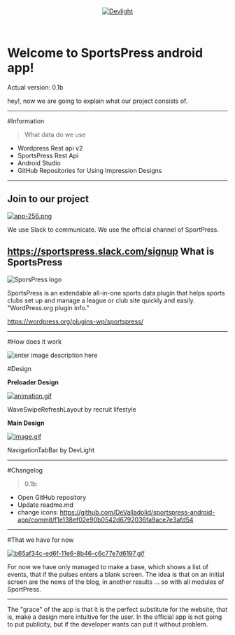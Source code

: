 <br/>
<p align="center">
  <a href="#">
      <img src ="https://i1.wp.com/plugins.svn.wordpress.org/!svn/bc/1405496/sportspress/assets/banner-772x250.png?strip=all&#038;ssl=1" alt="Devlight"/>
  </a>
</p>
<br/>

# Welcome to SportsPress android app!

Actual version: 0.1b



hey!, now we are going to explain what our project consists of.

----------


#Information

> What data do we use
- Wordpress Rest api v2
- SportsPress Rest Api
- Android Studio
- GitHub Repositories for Using Impression Designs





----------


Join to our project
---------------------
[![app-256.png](https://s28.postimg.org/5w6ueej5p/app_256.png)](https://postimg.org/image/b7lqz4589/)

We use Slack to communicate.
We use the official channel of SportPress.

https://sportspress.slack.com/signup
What is SportsPress
------
![SporsPress logo](https://ps.w.org/sportspress/assets/icon-128x128.png)

SportsPress is an extendable all-in-one sports data plugin that helps sports clubs set up and manage a league or club site quickly and easily. "WordPress.org plugin info."

https://wordpress.org/plugins-wp/sportspress/

----------

#How does it work



![enter image description here](https://s24.postimg.org/51lwhejp1/Stack_Edit_Editor_Google_Chrome_08_02_2017_16.png "How does it work")

#Design

**Preloader Design**

[![animation.gif](https://s28.postimg.org/n2vhft4kt/animation.gif)](https://github.com/recruit-lifestyle/WaveSwipeRefreshLayout)

WaveSwipeRefreshLayout by recruit lifestyle

**Main Design**

[![image.gif](https://s28.postimg.org/luzq5dapp/image.gif)](https://github.com/Devlight/NavigationTabBar)

NavigationTabBar by DevLight


----------


#Changelog

> 0.1b:

 - Open GitHub repository
 - Update readme.md
 - change icons: https://github.com/DeValladolid/sportspress-android-app/commit/f1e138ef02e90b0542d6792036fa9ace7e3afd54


----------

#That we have for now

[![b65af34c-ed6f-11e6-8b46-c6c77e7d6197.gif](https://s29.postimg.org/twnwtcho7/b65af34c_ed6f_11e6_8b46_c6c77e7d6197.gif)](https://postimg.org/image/xg9uj5kdv/)

For now we have only managed to make a base, which shows a list of events, that if the pulses enters a blank screen.
The idea is that on an initial screen are the news of the blog, in another results ... so with all modules of SportPress.


----------
The "grace" of the app is that it is the perfect substitute for the website, that is, make a design more intuitive for the user.
In the official app is not going to put publicity, but if the developer wants can put it without problem.

